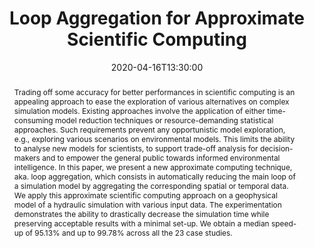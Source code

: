 ---
date: 2020-04-16T13:30:00
title: Loop Aggregation for Approximate Scientific Computing # Do not include the name of the event or the speakers
abstract: Trading off some accuracy for better performances in scientific computing is an appealing approach to ease the exploration of various alternatives on complex simulation models. Existing approaches involve the application of either time-consuming model reduction techniques or resource-demanding statistical approaches. Such requirements prevent any opportunistic model exploration, e.g., exploring various scenarios on environmental models. This limits the ability to analyse new models for scientists, to support trade-off analysis for decision-makers and to empower the general public towards informed environmental intelligence. In this paper, we present a new approximate computing technique, aka. loop aggregation, which consists in automatically reducing the main loop of a simulation model by aggregating the corresponding spatial or temporal data. We apply this approximate scientific computing approach on a geophysical model of a hydraulic simulation with various input data. The experimentation demonstrates the ability to drastically decrease the simulation time while preserving acceptable results with a minimal set-up. We obtain a median speed-up of 95.13% and up to 99.78% across all the 23 case studies.
abstract_short: Presentation of the "Loop Aggregation for Approximate Scientific Computing" paper published in ICCS'20 Proceedings. # Do not repeat the title of the talk or the name of the event or the name of the speakers
event: DiverSE Coffee
#event_url: https://example.com # Optional
location: Rennes, France
speaker: June Sallou
#image: /images/logo.svg # Optional
#url_video: https://www.youtube.com/embed/Xf1cfemeX_U # Optional. It must be the embed URL.
url_pdf: https://hal.archives-ouvertes.fr/hal-02545875 # example.pdf is expected to be in the static/document. folder. It can also be any URL.
#url_slides: https://github.com/diverse-project/slides/raw/master/2019/stamp/20190328_stamp_solocal.pptx # It can also be a relative address such as documents/example.pdf
---